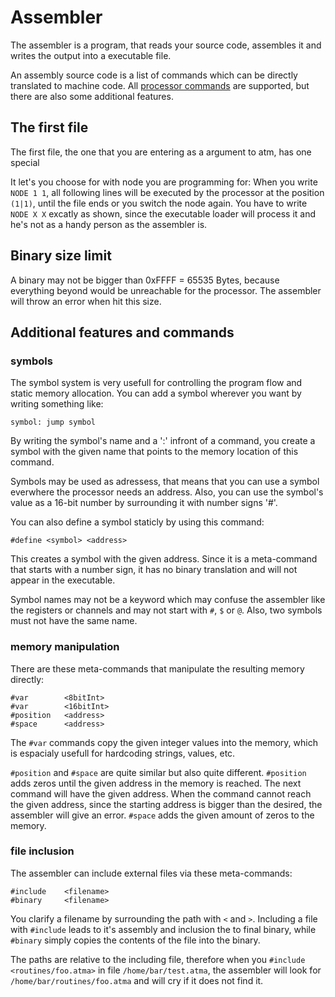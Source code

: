 # Assembler

The assembler is a program, that reads your source code, assembles it and writes
the output into a executable file.

An assembly source code is a list of commands which can be directly translated
to machine code. All [processor commands](ProcessorNode.md) are supported, but
there are also some additional features.

## The first file

The first file, the one that you are entering as a argument to atm, has one special

It let's you choose for with node you are programming for: When you write `NODE 1 1`,
all following lines will be executed by the processor at the position `(1|1)`, until
the file ends or you switch the node again. You have to write `NODE X X` excatly as shown,
since the executable loader will process it and he's not as a handy person as the assembler
is.

## Binary size limit

A binary may not be bigger than 0xFFFF = 65535 Bytes, because everything beyond would be
unreachable for the processor. The assembler will throw an error when hit this size.

## Additional features and commands

### symbols

The symbol system is very usefull for controlling the program flow and static
memory allocation. You can add a symbol wherever you want by writing something
like:
	
	symbol: jump symbol

By writing the symbol's name and a ':' infront of a command, you create a symbol
with the given name that points to the memory location of this command.

Symbols may be used as adressess, that means that you can use a symbol everwhere
the processor needs an address. Also, you can use the symbol's value as a 16-bit
number by surrounding it with number signs '#'.

You can also define a symbol staticly by using this command:

	#define <symbol> <address>

This creates a symbol with the given address. Since it is a meta-command that
starts with a number sign, it has no binary translation and will not appear in
the executable.

Symbol names may not be a keyword which may confuse the assembler like the
registers or channels and may not start with `#`, `$` or `@`. Also, two symbols
must not have the same name.

### memory manipulation

There are these meta-commands that manipulate the resulting memory directly:

	#var		<8bitInt>
	#var		<16bitInt>
	#position	<address>
	#space		<address>
	
The `#var` commands copy the given integer values into the memory, which is
espacialy usefull for hardcoding strings, values, etc.

`#position` and `#space` are quite similar but also quite different. `#position`
adds zeros until the given address in the memory is reached. The next command
will have the given address. When the command cannot reach the given address, 
since the starting address is bigger than the desired, the assembler will give
an error. `#space` adds the given amount of zeros to the memory.

### file inclusion

The assembler can include external files via these meta-commands:

	#include	<filename>
	#binary		<filename>

You clarify a filename by surrounding the path with `<` and `>`. Including a
file with `#include` leads to it's assembly and inclusion the to final binary,
while `#binary` simply copies the contents of the file into the binary.

The paths are relative to the including file, therefore when you `#include <routines/foo.atma>`
in file `/home/bar/test.atma`, the assembler will look for `/home/bar/routines/foo.atma`
and will cry if it does not find it.
